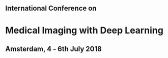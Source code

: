 <h2 class="centered">International Conference on</h2>
<h1 class="centered">Medical Imaging with Deep Learning</h1>
<h2 class="centered">Amsterdam, 4 ‑ 6th July 2018</h2>
